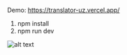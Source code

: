 Demo: https://translator-uz.vercel.app/

1. npm install
2. npm run dev

![alt text](https://firebasestorage.googleapis.com/v0/b/express24-5ec15.appspot.com/o/Screenshot_1%20(1).webp?alt=media&token=c9c5df70-b2e4-4a53-ac91-a6c6e9336d06)

